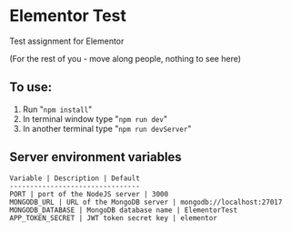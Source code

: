 # Elementor Test
Test assignment for Elementor

(For the rest of you - move along people, nothing to see here)

## To use:
  1. Run "`npm install`"
  2. In terminal window type "`npm run dev`"
  3. In another terminal type "`npm run devServer`"

## Server environment variables

    Variable | Description | Default
    --------------------------------
    PORT | port of the NodeJS server | 3000
    MONGODB_URL | URL of the MongoDB server | mongodb://localhost:27017
    MONGODB_DATABASE | MongoDB database name | ElementorTest
    APP_TOKEN_SECRET | JWT token secret key | elementor